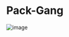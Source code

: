 # Pack-Gang
![image](https://user-images.githubusercontent.com/76913901/125202747-4a44b580-e275-11eb-88c0-64c573a8eeff.png)

